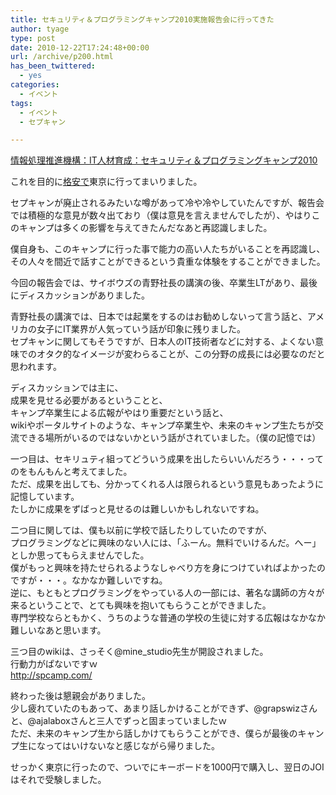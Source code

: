 ```yaml
---
title: セキュリティ＆プログラミングキャンプ2010実施報告会に行ってきた
author: tyage
type: post
date: 2010-12-22T17:24:48+00:00
url: /archive/p200.html
has_been_twittered:
  - yes
categories:
  - イベント
tags:
  - イベント
  - セプキャン

---
```

<p><a href="http://www.ipa.go.jp/jinzai/camp/2010debrief/index.html">情報処理推進機構：IT人材育成：セキュリティ＆プログラミングキャンプ2010</a></p>
<p>これを目的に<a href='http://tyage.sakura.ne.jp/blog/?p=195'>格安で</a>東京に行ってまいりました。</p>
<p>セプキャンが廃止されるみたいな噂があって冷や冷やしていたんですが、報告会では積極的な意見が数々出ており（僕は意見を言えませんでしたが）、やはりこのキャンプは多くの影響を与えてきたんだなあと再認識しました。</p>
<p>僕自身も、このキャンプに行った事で能力の高い人たちがいることを再認識し、その人々を間近で話すことができるという貴重な体験をすることができました。</p>
<p>今回の報告会では、サイボウズの青野社長の講演の後、卒業生LTがあり、最後にディスカッションがありました。</p>
<p>青野社長の講演では、日本では起業をするのはお勧めしないって言う話と、アメリカの女子にIT業界が人気っていう話が印象に残りました。<br />
セプキャンに関してもそうですが、日本人のIT技術者などに対する、よくない意味でのオタク的なイメージが変わらることが、この分野の成長には必要なのだと思われます。</p>
<p>ディスカッションでは主に、<br />
成果を見せる必要があるということと、<br />
キャンプ卒業生による広報がやはり重要だという話と、<br />
wikiやポータルサイトのような、キャンプ卒業生や、未来のキャンプ生たちが交流できる場所がいるのではないかという話がされていました。（僕の記憶では）</p>
<p>一つ目は、セキリュティ組ってどういう成果を出したらいいんだろう・・・ってのをもんもんと考えてました。<br />
ただ、成果を出しても、分かってくれる人は限られるという意見もあったように記憶しています。<br />
たしかに成果をずばっと見せるのは難しいかもしれないですね。</p>
<p>二つ目に関しては、僕も以前に学校で話したりしていたのですが、<br />
プログラミングなどに興味のない人には、「ふーん。無料でいけるんだ。へー」としか思ってもらえませんでした。<br />
僕がもっと興味を持たせられるようなしゃべり方を身につけていればよかったのですが・・・。なかなか難しいですね。<br />
逆に、もともとプログラミングをやっている人の一部には、著名な講師の方々が来るということで、とても興味を抱いてもらうことができました。<br />
専門学校ならともかく、うちのような普通の学校の生徒に対する広報はなかなか難しいなあと思います。</p>
<p>三つ目のwikiは、さっそく@mine_studio先生が開設されました。<br />
行動力がぱないですｗ<br />
<a href='http://spcamp.com/'>http://spcamp.com/</a></p>
<p>終わった後は懇親会がありました。<br />
少し疲れていたのもあって、あまり話しかけることができず、@grapswizさんと、@ajalaboxさんと三人でずっと固まっていましたｗ<br />
ただ、未来のキャンプ生から話しかけてもらうことができ、僕らが最後のキャンプ生になってはいけないなと感じながら帰りました。</p>
<p>せっかく東京に行ったので、ついでにキーボードを1000円で購入し、翌日のJOIはそれで受験しました。</p>
